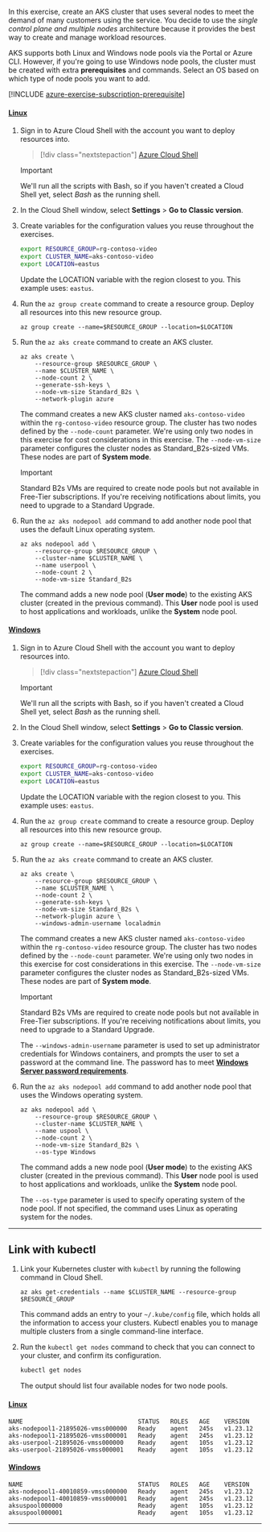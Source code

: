 In this exercise, create an AKS cluster that uses several nodes to meet the demand of many customers using the service. You decide to use the *single control plane and multiple nodes* architecture because it provides the best way to create and manage workload resources.

AKS supports both Linux and Windows node pools via the Portal or Azure CLI. However, if you're going to use Windows node pools, the cluster must be created with extra **prerequisites** and commands. Select an OS based on which type of node pools you want to add.

[!INCLUDE [azure-exercise-subscription-prerequisite](../../../includes/azure-exercise-subscription-prerequisite.md)]

#### [Linux](#tab/linux)

1. Sign in to Azure Cloud Shell with the account you want to deploy resources into.

    > [!div class="nextstepaction"]
    > [Azure Cloud Shell](https://shell.azure.com/bash?azure-portal=true)

    > [!IMPORTANT]
    > We'll run all the scripts with Bash, so if you haven't created a Cloud Shell yet, select *Bash* as the running shell.

1. In the Cloud Shell window, select **Settings** > **Go to Classic version**.

1. Create variables for the configuration values you reuse throughout the exercises.

    ```bash
    export RESOURCE_GROUP=rg-contoso-video
    export CLUSTER_NAME=aks-contoso-video
    export LOCATION=eastus
    ```

    Update the LOCATION variable with the region closest to you. This example uses: `eastus`.

1. Run the `az group create` command to create a resource group. Deploy all resources into this new resource group.

    ```azurecli
    az group create --name=$RESOURCE_GROUP --location=$LOCATION
    ```

1. Run the `az aks create` command to create an AKS cluster.

    ```azurecli
    az aks create \
        --resource-group $RESOURCE_GROUP \
        --name $CLUSTER_NAME \
        --node-count 2 \
        --generate-ssh-keys \
        --node-vm-size Standard_B2s \
        --network-plugin azure
    ```

    The command creates a new AKS cluster named `aks-contoso-video` within the `rg-contoso-video` resource group. The cluster has two nodes defined by the `--node-count` parameter. We're using only two nodes in this exercise for cost considerations in this exercise. The `--node-vm-size` parameter configures the cluster nodes as Standard_B2s-sized VMs. These nodes are part of **System mode**.

    > [!IMPORTANT]
    > Standard B2s VMs are required to create node pools but not available in Free-Tier subscriptions. If you're receiving notifications about limits, you need to upgrade to a Standard Upgrade.

1. Run the `az aks nodepool add` command to add another node pool that uses the default Linux operating system.

    ```azurecli
    az aks nodepool add \
        --resource-group $RESOURCE_GROUP \
        --cluster-name $CLUSTER_NAME \
        --name userpool \
        --node-count 2 \
        --node-vm-size Standard_B2s
    ```

    The command adds a new node pool (**User mode**) to the existing AKS cluster (created in the previous command). This **User** node pool is used to host applications and workloads, unlike the **System** node pool.

#### [Windows](#tab/windows)

1. Sign in to Azure Cloud Shell with the account you want to deploy resources into.

    > [!div class="nextstepaction"]
    > [Azure Cloud Shell](https://shell.azure.com/bash?azure-portal=true)

    > [!IMPORTANT]
    > We'll run all the scripts with Bash, so if you haven't created a Cloud Shell yet, select *Bash* as the running shell.

1. In the Cloud Shell window, select **Settings** > **Go to Classic version**.

1. Create variables for the configuration values you reuse throughout the exercises.

    ```bash
    export RESOURCE_GROUP=rg-contoso-video
    export CLUSTER_NAME=aks-contoso-video
    export LOCATION=eastus
    ```

    Update the LOCATION variable with the region closest to you. This example uses: `eastus`.
1. Run the `az group create` command to create a resource group. Deploy all resources into this new resource group.

    ```azurecli
    az group create --name=$RESOURCE_GROUP --location=$LOCATION
    ```

1. Run the `az aks create` command to create an AKS cluster.

    ```azurecli
    az aks create \
        --resource-group $RESOURCE_GROUP \
        --name $CLUSTER_NAME \
        --node-count 2 \
        --generate-ssh-keys \
        --node-vm-size Standard_B2s \
        --network-plugin azure \
        --windows-admin-username localadmin
    ```

    The command creates a new AKS cluster named `aks-contoso-video` within the `rg-contoso-video` resource group. The cluster has two nodes defined by the `--node-count` parameter. We're using only two nodes in this exercise for cost considerations in this exercise. The `--node-vm-size` parameter configures the cluster nodes as Standard_B2s-sized VMs. These nodes are part of **System mode**.

    > [!IMPORTANT]
    > Standard B2s VMs are required to create node pools but not available in Free-Tier subscriptions. If you're receiving notifications about limits, you need to upgrade to a Standard Upgrade.

    The `--windows-admin-username` parameter is used to set up administrator credentials for Windows containers, and prompts the user to set a password at the command line. The password has to meet [**Windows Server password requirements**](/windows/security/threat-protection/security-policy-settings/password-must-meet-complexity-requirements#reference).

1. Run the `az aks nodepool add` command to add another node pool that uses the Windows operating system.

    ```azurecli
    az aks nodepool add \
        --resource-group $RESOURCE_GROUP \
        --cluster-name $CLUSTER_NAME \
        --name uspool \
        --node-count 2 \
        --node-vm-size Standard_B2s \
        --os-type Windows
    ```

    The command adds a new node pool (**User mode**) to the existing AKS cluster (created in the previous command). This **User** node pool is used to host applications and workloads, unlike the **System** node pool.

    The `--os-type` parameter is used to specify operating system of the node pool. If not specified, the command uses Linux as operating system for the nodes.

---

## Link with kubectl

1. Link your Kubernetes cluster with `kubectl` by running the following command in Cloud Shell.

    ```azurecli
    az aks get-credentials --name $CLUSTER_NAME --resource-group $RESOURCE_GROUP
    ```

    This command adds an entry to your `~/.kube/config` file, which holds all the information to access your clusters. Kubectl enables you to manage multiple clusters from a single command-line interface.

1. Run the `kubectl get nodes` command to check that you can connect to your cluster, and confirm its configuration.

    ```bash
    kubectl get nodes
    ```

   The output should list four available nodes for two node pools.

#### [Linux](#tab/linux)

   ```output
   NAME                                STATUS   ROLES   AGE    VERSION
   aks-nodepool1-21895026-vmss000000   Ready    agent   245s   v1.23.12
   aks-nodepool1-21895026-vmss000001   Ready    agent   245s   v1.23.12
   aks-userpool-21895026-vmss000000    Ready    agent   105s   v1.23.12
   aks-userpool-21895026-vmss000001    Ready    agent   105s   v1.23.12
   ```

#### [Windows](#tab/windows)

   ```output
   NAME                                STATUS   ROLES   AGE    VERSION
   aks-nodepool1-40010859-vmss000000   Ready    agent   245s   v1.23.12
   aks-nodepool1-40010859-vmss000001   Ready    agent   245s   v1.23.12
   aksuspool000000                     Ready    agent   105s   v1.23.12
   aksuspool000001                     Ready    agent   105s   v1.23.12
   ```

---
